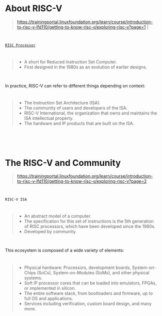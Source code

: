 # About RISC-V

> https://trainingportal.linuxfoundation.org/learn/course/introduction-to-risc-v-lfd110/getting-to-know-risc-v/exploring-risc-v?page=1 |

<br />

[`RISC Processor`](https://en.wikipedia.org/wiki/Reduced_instruction_set_computer)
#

> - A short for Reduced Instruction Set Computer. <br />
> - First designed in the 1980s as an evolution of earlier designs.

<br />

In practice, RISC-V can refer to different things depending on context:
#

> - The Instruction Set Architecture (ISA).
> - The community of users and developers of the ISA.
> - RISC-V International, the organization that owns and maintains the ISA intellectual property.
> - The hardware and IP products that are built on the ISA.

<br />
<br />
<br />



# The RISC-V and Community

> https://trainingportal.linuxfoundation.org/learn/course/introduction-to-risc-v-lfd110/getting-to-know-risc-v/exploring-risc-v?page=2

<br />

`RISC-V ISA`
#

> - An abstract model of a computer.
> - The specification for this set of instructions is the 5th generation of RISC processors, which have been developed since the 1980s.
> - Developed by community.

<br />

This ecosystem is composed of a wide variety of elements:
#

> - Physical hardware: Processors, development boards, System-on-Chips (SoCs), System-on-Modules (SoMs), and other physical systems.
> - Soft IP processor cores that can be loaded into emulators, FPGAs, or implemented in silicon.
> - The entire software stack, from bootloaders and firmware, up to full OS and applications.
> - Services including verification, custom board design, and many more.
